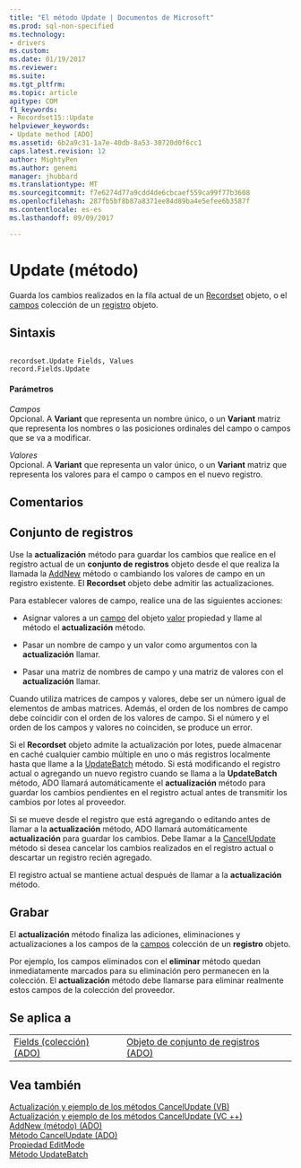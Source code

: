 ```yaml
---
title: "El método Update | Documentos de Microsoft"
ms.prod: sql-non-specified
ms.technology:
- drivers
ms.custom: 
ms.date: 01/19/2017
ms.reviewer: 
ms.suite: 
ms.tgt_pltfrm: 
ms.topic: article
apitype: COM
f1_keywords:
- Recordset15::Update
helpviewer_keywords:
- Update method [ADO]
ms.assetid: 6b2a9c31-1a7e-40db-8a53-30720d0f6cc1
caps.latest.revision: 12
author: MightyPen
ms.author: genemi
manager: jhubbard
ms.translationtype: MT
ms.sourcegitcommit: f7e6274d77a9cdd4de6cbcaef559ca99f77b3608
ms.openlocfilehash: 287fb5bf8b87a8371ee84d89ba4e5efee6b3587f
ms.contentlocale: es-es
ms.lasthandoff: 09/09/2017

---
```

# <a name="update-method"></a>Update (método)
Guarda los cambios realizados en la fila actual de un [Recordset](../../../ado/reference/ado-api/recordset-object-ado.md) objeto, o el [campos](../../../ado/reference/ado-api/fields-collection-ado.md) colección de un [registro](../../../ado/reference/ado-api/record-object-ado.md) objeto.  
  
## <a name="syntax"></a>Sintaxis  
  
```  
  
recordset.Update Fields, Values  
record.Fields.Update  
```  
  
#### <a name="parameters"></a>Parámetros  
 *Campos*  
 Opcional. A **Variant** que representa un nombre único, o un **Variant** matriz que representa los nombres o las posiciones ordinales del campo o campos que se va a modificar.  
  
 *Valores*  
 Opcional. A **Variant** que representa un valor único, o un **Variant** matriz que representa los valores para el campo o campos en el nuevo registro.  
  
## <a name="remarks"></a>Comentarios  
  
## <a name="recordset"></a>Conjunto de registros  
 Use la **actualización** método para guardar los cambios que realice en el registro actual de un **conjunto de registros** objeto desde el que realiza la llamada la [AddNew](../../../ado/reference/ado-api/addnew-method-ado.md) método o cambiando los valores de campo en un registro existente. El **Recordset** objeto debe admitir las actualizaciones.  
  
 Para establecer valores de campo, realice una de las siguientes acciones:  
  
-   Asignar valores a un [campo](../../../ado/reference/ado-api/field-object.md) del objeto [valor](../../../ado/reference/ado-api/value-property-ado.md) propiedad y llame al método el **actualización** método.  
  
-   Pasar un nombre de campo y un valor como argumentos con la **actualización** llamar.  
  
-   Pasar una matriz de nombres de campo y una matriz de valores con el **actualización** llamar.  
  
 Cuando utiliza matrices de campos y valores, debe ser un número igual de elementos de ambas matrices. Además, el orden de los nombres de campo debe coincidir con el orden de los valores de campo. Si el número y el orden de los campos y valores no coinciden, se produce un error.  
  
 Si el **Recordset** objeto admite la actualización por lotes, puede almacenar en caché cualquier cambio múltiple en uno o más registros localmente hasta que llame a la [UpdateBatch](../../../ado/reference/ado-api/updatebatch-method.md) método. Si está modificando el registro actual o agregando un nuevo registro cuando se llama a la **UpdateBatch** método, ADO llamará automáticamente el **actualización** método para guardar los cambios pendientes en el registro actual antes de transmitir los cambios por lotes al proveedor.  
  
 Si se mueve desde el registro que está agregando o editando antes de llamar a la **actualización** método, ADO llamará automáticamente **actualización** para guardar los cambios. Debe llamar a la [CancelUpdate](../../../ado/reference/ado-api/cancelupdate-method-ado.md) método si desea cancelar los cambios realizados en el registro actual o descartar un registro recién agregado.  
  
 El registro actual se mantiene actual después de llamar a la **actualización** método.  
  
## <a name="record"></a>Grabar  
 El **actualización** método finaliza las adiciones, eliminaciones y actualizaciones a los campos de la [campos](../../../ado/reference/ado-api/fields-collection-ado.md) colección de un **registro** objeto.  
  
 Por ejemplo, los campos eliminados con el **eliminar** método quedan inmediatamente marcados para su eliminación pero permanecen en la colección. El **actualización** método debe llamarse para eliminar realmente estos campos de la colección del proveedor.  
  
## <a name="applies-to"></a>Se aplica a  
  
|||  
|-|-|  
|[Fields (colección) (ADO)](../../../ado/reference/ado-api/fields-collection-ado.md)|[Objeto de conjunto de registros (ADO)](../../../ado/reference/ado-api/recordset-object-ado.md)|  
  
## <a name="see-also"></a>Vea también  
 [Actualización y ejemplo de los métodos CancelUpdate (VB)](../../../ado/reference/ado-api/update-and-cancelupdate-methods-example-vb.md)   
 [Actualización y ejemplo de los métodos CancelUpdate (VC ++)](../../../ado/reference/ado-api/update-and-cancelupdate-methods-example-vc.md)   
 [AddNew (método) (ADO)](../../../ado/reference/ado-api/addnew-method-ado.md)   
 [Método CancelUpdate (ADO)](../../../ado/reference/ado-api/cancelupdate-method-ado.md)   
 [Propiedad EditMode](../../../ado/reference/ado-api/editmode-property.md)   
 [Método UpdateBatch](../../../ado/reference/ado-api/updatebatch-method.md)
